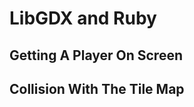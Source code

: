 LibGDX and Ruby
===============

Getting A Player On Screen
--------------------------





Collision With The Tile Map
---------------------------
